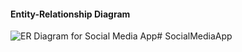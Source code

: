 #### Entity-Relationship Diagram
![ER Diagram for Social Media App]("/public/images/socialmedia.png")#   S o c i a l M e d i a A p p  
 